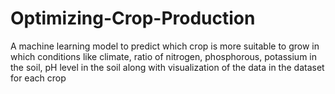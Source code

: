 # Optimizing-Crop-Production

A machine learning model to predict which crop is more suitable to grow in which conditions like climate, ratio of nitrogen, phosphorous, potassium in the soil, pH level
in the soil along with visualization of the data in the dataset for each crop
